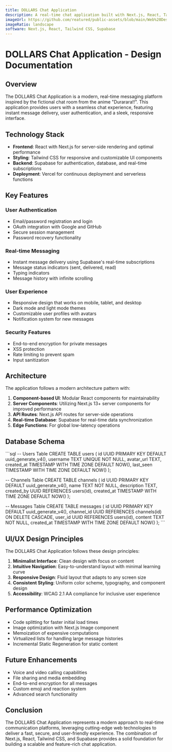 ```yaml
---
title: DOLLARS Chat Application
description: A real-time chat application built with Next.js, React, Tailwind CSS, and Supabase that provides a seamless, responsive chat experience with modern features.
imageUrl: https://github.com/reatured/public-assets/blob/main/Web%20Design/DOLLAR%20Chat%20Room/Dollar-chat-room.png?raw=true
imageRatio: landscape
software: Next.js, React, Tailwind CSS, Supabase
---
```


# DOLLARS Chat Application - Design Documentation

## Overview

The DOLLARS Chat Application is a modern, real-time messaging platform inspired by the fictional chat room from the anime "Durarara!!". This application provides users with a seamless chat experience, featuring instant message delivery, user authentication, and a sleek, responsive interface.

## Technology Stack

- **Frontend**: React with Next.js for server-side rendering and optimal performance
- **Styling**: Tailwind CSS for responsive and customizable UI components
- **Backend**: Supabase for authentication, database, and real-time subscriptions
- **Deployment**: Vercel for continuous deployment and serverless functions

## Key Features

### User Authentication

- Email/password registration and login
- OAuth integration with Google and GitHub
- Secure session management
- Password recovery functionality

### Real-time Messaging

- Instant message delivery using Supabase's real-time subscriptions
- Message status indicators (sent, delivered, read)
- Typing indicators
- Message history with infinite scrolling

### User Experience

- Responsive design that works on mobile, tablet, and desktop
- Dark mode and light mode themes
- Customizable user profiles with avatars
- Notification system for new messages

### Security Features

- End-to-end encryption for private messages
- XSS protection
- Rate limiting to prevent spam
- Input sanitization

## Architecture

The application follows a modern architecture pattern with:

1. **Component-based UI**: Modular React components for maintainability
2. **Server Components**: Utilizing Next.js 13+ server components for improved performance
3. **API Routes**: Next.js API routes for server-side operations
4. **Real-time Database**: Supabase for real-time data synchronization
5. **Edge Functions**: For global low-latency operations

## Database Schema

\`\`\`sql
-- Users Table
CREATE TABLE users (
  id UUID PRIMARY KEY DEFAULT uuid_generate_v4(),
  username TEXT UNIQUE NOT NULL,
  avatar_url TEXT,
  created_at TIMESTAMP WITH TIME ZONE DEFAULT NOW(),
  last_seen TIMESTAMP WITH TIME ZONE DEFAULT NOW()
);

-- Channels Table
CREATE TABLE channels (
  id UUID PRIMARY KEY DEFAULT uuid_generate_v4(),
  name TEXT NOT NULL,
  description TEXT,
  created_by UUID REFERENCES users(id),
  created_at TIMESTAMP WITH TIME ZONE DEFAULT NOW()
);

-- Messages Table
CREATE TABLE messages (
  id UUID PRIMARY KEY DEFAULT uuid_generate_v4(),
  channel_id UUID REFERENCES channels(id) ON DELETE CASCADE,
  user_id UUID REFERENCES users(id),
  content TEXT NOT NULL,
  created_at TIMESTAMP WITH TIME ZONE DEFAULT NOW()
);
\`\`\`

## UI/UX Design Principles

The DOLLARS Chat Application follows these design principles:

1. **Minimalist Interface**: Clean design with focus on content
2. **Intuitive Navigation**: Easy-to-understand layout with minimal learning curve
3. **Responsive Design**: Fluid layout that adapts to any screen size
4. **Consistent Styling**: Uniform color scheme, typography, and component design
5. **Accessibility**: WCAG 2.1 AA compliance for inclusive user experience

## Performance Optimization

- Code splitting for faster initial load times
- Image optimization with Next.js Image component
- Memoization of expensive computations
- Virtualized lists for handling large message histories
- Incremental Static Regeneration for static content

## Future Enhancements

- Voice and video calling capabilities
- File sharing and media embedding
- End-to-end encryption for all messages
- Custom emoji and reaction system
- Advanced search functionality

## Conclusion

The DOLLARS Chat Application represents a modern approach to real-time communication platforms, leveraging cutting-edge web technologies to deliver a fast, secure, and user-friendly experience. The combination of Next.js, React, Tailwind CSS, and Supabase provides a solid foundation for building a scalable and feature-rich chat application.
